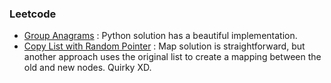 ### Leetcode
- [Group Anagrams](https://leetcode.com/problems/group-anagrams/description/) : Python solution has a beautiful implementation.
- [Copy List with Random Pointer](https://leetcode.com/problems/copy-list-with-random-pointer/description/) : Map solution is straightforward, but another approach uses the original list to create a mapping between the old and new nodes. Quirky XD.
